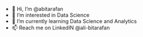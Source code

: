 - 👋 Hi, I’m @abitarafan
- 👀 I’m interested in Data Science
- 🌱 I’m currently learning Data Science and Analytics
- 📫 Reach me on LinkedIN @ali-bitarafan

<!---
abitarafan/abitarafan is a ✨ special ✨ repository because its `README.md` (this file) appears on your GitHub profile.
You can click the Preview link to take a look at your changes.
--->
